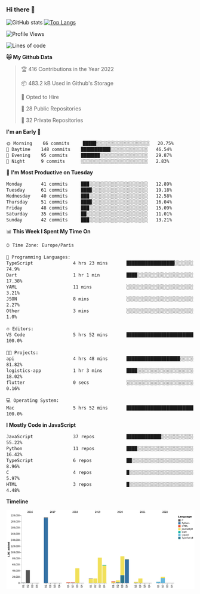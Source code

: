 ### Hi there 👋


![GitHub stats](https://github-readme-stats.vercel.app/api?username=eastkap&theme=dark&show_icons=true&count_private=true)
[![Top Langs](https://github-readme-stats.vercel.app/api/top-langs/?username=eastkap&layout=compact)](https://github.com/anuraghazra/github-readme-stats)



<!--START_SECTION:waka-->
![Profile Views](http://img.shields.io/badge/Profile%20Views-0-blue)

![Lines of code](https://img.shields.io/badge/From%20Hello%20World%20I%27ve%20Written-705030%20lines%20of%20code-blue)

**🐱 My Github Data** 

> 🏆 416 Contributions in the Year 2022
 > 
> 📦 483.2 kB Used in Github's Storage 
 > 
> 💼 Opted to Hire
 > 
> 📜 28 Public Repositories 
 > 
> 🔑 32 Private Repositories  
 > 
**I'm an Early 🐤** 

```text
🌞 Morning    66 commits     █████░░░░░░░░░░░░░░░░░░░░   20.75% 
🌆 Daytime    148 commits    ███████████░░░░░░░░░░░░░░   46.54% 
🌃 Evening    95 commits     ███████░░░░░░░░░░░░░░░░░░   29.87% 
🌙 Night      9 commits      ░░░░░░░░░░░░░░░░░░░░░░░░░   2.83%

```
📅 **I'm Most Productive on Tuesday** 

```text
Monday       41 commits     ███░░░░░░░░░░░░░░░░░░░░░░   12.89% 
Tuesday      61 commits     ████░░░░░░░░░░░░░░░░░░░░░   19.18% 
Wednesday    40 commits     ███░░░░░░░░░░░░░░░░░░░░░░   12.58% 
Thursday     51 commits     ████░░░░░░░░░░░░░░░░░░░░░   16.04% 
Friday       48 commits     ███░░░░░░░░░░░░░░░░░░░░░░   15.09% 
Saturday     35 commits     ██░░░░░░░░░░░░░░░░░░░░░░░   11.01% 
Sunday       42 commits     ███░░░░░░░░░░░░░░░░░░░░░░   13.21%

```


📊 **This Week I Spent My Time On** 

```text
⌚︎ Time Zone: Europe/Paris

💬 Programming Languages: 
TypeScript               4 hrs 23 mins       ██████████████████░░░░░░░   74.9% 
Dart                     1 hr 1 min          ████░░░░░░░░░░░░░░░░░░░░░   17.38% 
YAML                     11 mins             ░░░░░░░░░░░░░░░░░░░░░░░░░   3.21% 
JSON                     8 mins              ░░░░░░░░░░░░░░░░░░░░░░░░░   2.27% 
Other                    3 mins              ░░░░░░░░░░░░░░░░░░░░░░░░░   1.0%

🔥 Editors: 
VS Code                  5 hrs 52 mins       █████████████████████████   100.0%

🐱‍💻 Projects: 
api                      4 hrs 48 mins       ████████████████████░░░░░   81.82% 
logistics-app            1 hr 3 mins         ████░░░░░░░░░░░░░░░░░░░░░   18.02% 
flutter                  0 secs              ░░░░░░░░░░░░░░░░░░░░░░░░░   0.16%

💻 Operating System: 
Mac                      5 hrs 52 mins       █████████████████████████   100.0%

```

**I Mostly Code in JavaScript** 

```text
JavaScript               37 repos            █████████████░░░░░░░░░░░░   55.22% 
Python                   11 repos            ████░░░░░░░░░░░░░░░░░░░░░   16.42% 
TypeScript               6 repos             ██░░░░░░░░░░░░░░░░░░░░░░░   8.96% 
C                        4 repos             █░░░░░░░░░░░░░░░░░░░░░░░░   5.97% 
HTML                     3 repos             █░░░░░░░░░░░░░░░░░░░░░░░░   4.48%

```


**Timeline**

![Chart not found](https://raw.githubusercontent.com/Eastkap/Eastkap/main/charts/bar_graph.png) 


<!--END_SECTION:waka-->

<!--
**Eastkap/eastkap** is a ✨ _special_ ✨ repository because its `README.md` (this file) appears on your GitHub profile.

Here are some ideas to get you started:

- 🔭 I’m currently working on ...
- 🌱 I’m currently learning ...
- 👯 I’m looking to collaborate on ...
- 🤔 I’m looking for help with ...
- 💬 Ask me about ...
- 📫 How to reach me: ...
- 😄 Pronouns: ...
- ⚡ Fun fact: ...
-->
